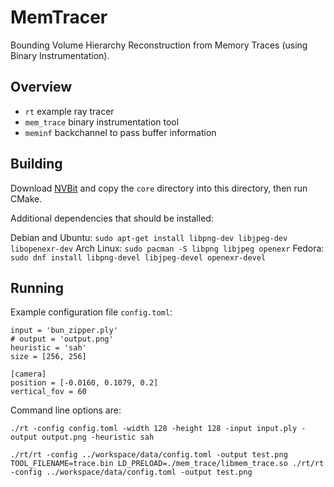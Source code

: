 # MemTracer

Bounding Volume Hierarchy Reconstruction from Memory Traces (using Binary Instrumentation).

## Overview

- `rt` example ray tracer
- `mem_trace` binary instrumentation tool
- `meminf` backchannel to pass buffer information

## Building

Download [NVBit](https://github.com/NVlabs/NVBit/releases) and copy the `core` directory into this directory, then run CMake.

Additional dependencies that should be installed:

Debian and Ubuntu: `sudo apt-get install libpng-dev libjpeg-dev libopenexr-dev`
Arch Linux: `sudo pacman -S libpng libjpeg openexr`
Fedora: `sudo dnf install libpng-devel libjpeg-devel openexr-devel`

## Running

Example configuration file `config.toml`:

```
input = 'bun_zipper.ply'
# output = 'output.png'
heuristic = 'sah'
size = [256, 256]

[camera]
position = [-0.0160, 0.1079, 0.2]
vertical_fov = 60
```

Command line options are:

```
./rt -config config.toml -width 128 -height 128 -input input.ply -output output.png -heuristic sah
```

```
./rt/rt -config ../workspace/data/config.toml -output test.png
TOOL_FILENAME=trace.bin LD_PRELOAD=./mem_trace/libmem_trace.so ./rt/rt -config ../workspace/data/config.toml -output test.png
```
